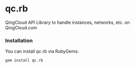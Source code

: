 qc.rb
=====

QingCloud API Library to handle instances, networks, etc. on QingCloud.com

### Installation

You can install *qc.rb* via RubyGems:

```
gem install qc.rb
```
